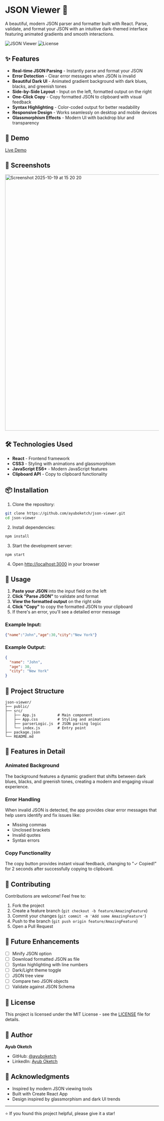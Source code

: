 # JSON Viewer 🧩

A beautiful, modern JSON parser and formatter built with React. Parse, validate, and format your JSON with an intuitive dark-themed interface featuring animated gradients and smooth interactions.

![JSON Viewer](https://img.shields.io/badge/React-18.x-61DAFB?style=flat-square&logo=react)
![License](https://img.shields.io/badge/license-MIT-green?style=flat-square)

## ✨ Features

- **Real-time JSON Parsing** - Instantly parse and format your JSON
- **Error Detection** - Clear error messages when JSON is invalid
- **Beautiful Dark UI** - Animated gradient background with dark blues, blacks, and greenish tones
- **Side-by-Side Layout** - Input on the left, formatted output on the right
- **One-Click Copy** - Copy formatted JSON to clipboard with visual feedback
- **Syntax Highlighting** - Color-coded output for better readability
- **Responsive Design** - Works seamlessly on desktop and mobile devices
- **Glassmorphism Effects** - Modern UI with backdrop blur and transparency

## 🚀 Demo

[Live Demo](https://ayuboketch.github.io/json-viewer/)

## 📸 Screenshots

<img width="1637" height="837" alt="Screenshot 2025-10-19 at 15 20 20" src="https://github.com/user-attachments/assets/454a46d0-44c2-4529-8516-4470c542e652" />

## 🛠️ Technologies Used

- **React** - Frontend framework
- **CSS3** - Styling with animations and glassmorphism
- **JavaScript ES6+** - Modern JavaScript features
- **Clipboard API** - Copy to clipboard functionality

## 📦 Installation

1. Clone the repository:
```bash
git clone https://github.com/ayuboketch/json-viewer.git
cd json-viewer
```

2. Install dependencies:
```bash
npm install
```

3. Start the development server:
```bash
npm start
```

4. Open [http://localhost:3000](http://localhost:3000) in your browser

## 🎯 Usage

1. **Paste your JSON** into the input field on the left
2. **Click "Parse JSON"** to validate and format
3. **View the formatted output** on the right side
4. **Click "Copy"** to copy the formatted JSON to your clipboard
5. If there's an error, you'll see a detailed error message

### Example Input:
```json
{"name":"John","age":30,"city":"New York"}
```

### Example Output:
```json
{
  "name": "John",
  "age": 30,
  "city": "New York"
}
```

## 📁 Project Structure

```
json-viewer/
├── public/
├── src/
│   ├── App.js          # Main component
│   ├── App.css         # Styling and animations
│   ├── parserLogic.js  # JSON parsing logic
│   └── index.js        # Entry point
├── package.json
└── README.md
```

## 🎨 Features in Detail

### Animated Background
The background features a dynamic gradient that shifts between dark blues, blacks, and greenish tones, creating a modern and engaging visual experience.

### Error Handling
When invalid JSON is detected, the app provides clear error messages that help users identify and fix issues like:
- Missing commas
- Unclosed brackets
- Invalid quotes
- Syntax errors

### Copy Functionality
The copy button provides instant visual feedback, changing to "✓ Copied!" for 2 seconds after successfully copying to clipboard.

## 🤝 Contributing

Contributions are welcome! Feel free to:

1. Fork the project
2. Create a feature branch (`git checkout -b feature/AmazingFeature`)
3. Commit your changes (`git commit -m 'Add some AmazingFeature'`)
4. Push to the branch (`git push origin feature/AmazingFeature`)
5. Open a Pull Request

## 📝 Future Enhancements

- [ ] Minify JSON option
- [ ] Download formatted JSON as file
- [ ] Syntax highlighting with line numbers
- [ ] Dark/Light theme toggle
- [ ] JSON tree view
- [ ] Compare two JSON objects
- [ ] Validate against JSON Schema

## 📄 License

This project is licensed under the MIT License - see the [LICENSE](LICENSE) file for details.

## 👤 Author

**Ayub Oketch**

- GitHub: [@ayuboketch](https://github.com/ayuboketch)
- LinkedIn: [Ayub Oketch](https://linkedin.com/in/ayuboketch)

## 🙏 Acknowledgments

- Inspired by modern JSON viewing tools
- Built with Create React App
- Design inspired by glassmorphism and dark UI trends

---

⭐ If you found this project helpful, please give it a star!
